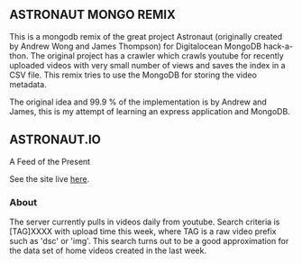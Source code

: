 ## ASTRONAUT MONGO REMIX
This is a mongodb remix of the great project Astronaut (originally created by Andrew Wong and James Thompson) for Digitalocean MongoDB hack-a-thon. The original project has a crawler which crawls youtube for recently uploaded videos with very small number of views and saves the index in a CSV file. This remix tries to use the MongoDB for storing the video metadata.

The original idea and 99.9 % of the implementation is by Andrew and James, this is my attempt of learning an express application and MongoDB.

## ASTRONAUT.IO

A Feed of the Present

See the site live [here](http://astronaut.io).

### About ###

The server currently pulls in videos daily from youtube. Search criteria is [TAG]XXXX with upload time this week, where TAG is a raw video prefix such as 'dsc' or 'img'.
This search turns out to be a good approximation for the data set of home videos created in the last week.
